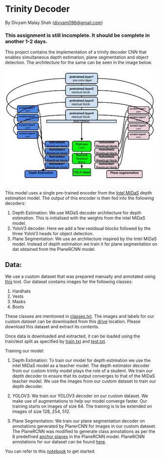 # Trinity Decoder
By Divyam Malay Shah (divyam096@gmail.com)
### This assignment is still incomplete. It should be complete in another 1-2 days. 

This project contains the implementation of a trinity decoder CNN that enables simultaneous depth estimation,
plane segmentation and object detection. The architecture for the same can be seen in the image below.

![Alt text](resources/TrinityArch.jpg?raw=true "Trinity Decoder")

This model uses a single pre-trained encoder from the [Intel MiDaS](https://github.com/intel-isl/MiDaS) depth estimation model.
 The output of this encoder is then fed into the following decoders:
 1. Depth Estimation: We use MiDaS decoder architecture for depth estimation. This is initialised with the weights from the intel MiDaS model.
 2. YoloV3 decoder: Here we add a few residsual blocks followed by the three YoloV3 heads for object detection.
 3. Plane Segmentation: We use an architecture inspired by the Intel MiDaS model. Instead of depth estimation we train it 
 for plane segmentation on dat obtained from the PlaneRCNN model.
 
## Data:
 
We use a custom dataset that was prepared manually and annotated using [this](https://github.com/miki998/YoloV3_Annotation_Tool)
 tool. Our dataset contains images for the following classes:
1. Hardhats
2. Vests
3. Masks
4. Boots

These classes are mentioned in [classes.txt](./classes.txt). The images and labels for our custom dataset can be downloaded from
this [drive](https://drive.google.com/file/d/1EqtOpF7cS74C56EaVQoKNkQmpT6_HFL2/view?usp=sharing) location. Please download this 
dataset and extract its contents.

Once data is downloaded and extracted, it can be loaded using the train/test split as specified by [train.txt](./train.txt) and
[test.txt](./test.txt). 

Training our model:
 
 1) Depth Estimation:
 To train our model for depth estimation we use the intel MiDaS model as a teacher model. The
  depth estimator decoder from our custom trinity model plays the role of a student. We train our depth decoder to ensure that its output
   converges to that of the MiDaS teacher model. We use the images from our custom dataset to train our depth decoder.
   
 2) YOLOV3:
  We train our YOLOV3 decoder on our custom dataset. We make use of augmentations to help our model converge faster. Our training starts on
  images of size 64. The training is to be extended on images of size 128, 254, 512.
  
  3) Plane Segmentation:
  We train our plane segmentation decoder on annotations generated by PlanerCNN for images in our custom dataset. The PlaneRCNN was modified to generate
   class annotations as per the 8 predefined [anchor planes](https://github.com/NVlabs/planercnn/blob/master/anchors/anchor_planes_N.npy) in
    the PlaneRCNN model.
     PlaneRCNN annotations for our dataset can be found [here](https://drive.google.com/file/d/1rmRO109i-zkM2iRxUZYs__n8FAPU0iqO/view?usp=sharing).
  
  You can refer to this [notebook](./notebook/Assignment15.ipynb) to get started.  

